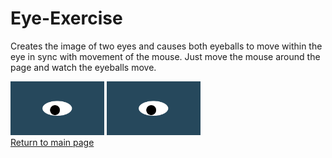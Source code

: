 # Eye-Exercise
Creates the image of two eyes and causes both eyeballs to move within the eye in sync with movement of the mouse.  Just move
the mouse around the page and watch the eyeballs move.
  
<img src="oneeye.png" alt="One Eye" width='150'>
<img src="oneeye.png" alt="One Eye" width='150'>
<br>
<a href="https://ronmintz.github.io/">Return to main page</a>
